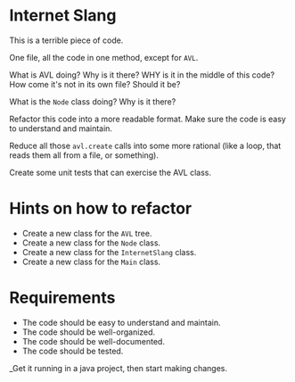 # Internet Slang

This is a terrible piece of code.

One file, all the code in one method, except for `AVL`.

What is AVL doing? Why is it there? WHY is it in the middle of this code?
How come it's not in its own file? Should it be?

What is the `Node` class doing? Why is it there?

Refactor this code into a more readable format.
Make sure the code is easy to understand and maintain.

Reduce all those `avl.create` calls into some more rational (like a loop, that reads them all from a file, or something).

Create some unit tests that can exercise the AVL class. 


# Hints on how to refactor

- Create a new class for the `AVL` tree.
- Create a new class for the `Node` class.
- Create a new class for the `InternetSlang` class.
- Create a new class for the `Main` class.

# Requirements

- The code should be easy to understand and maintain.
- The code should be well-organized.
- The code should be well-documented.
- The code should be tested.


_Get it running in a java project, then start making changes.
